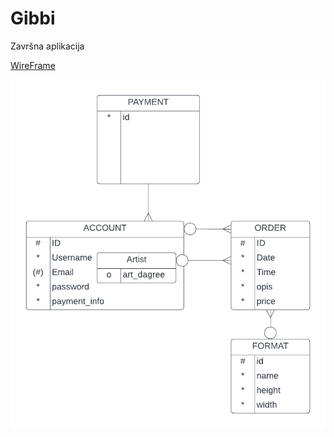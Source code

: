 # Gibbi

Završna aplikacija

[WireFrame](https://www.figma.com/file/zP53OMfaclHK1D5t4JjuV5/Untitled?type=design&node-id=0%3A1&t=f69cEB7PRC3PT3HC-1)

![ERD](Gibbi_ERD.png)
